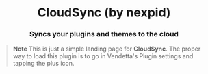 <!--
	* This file was autogenerated
	* If you want to change anything, do so in the build.mjs file
	* https://github.com/Gabe616/VendettaPlugins/edit/main/build.mjs
-->

<div align="center">
    <h1>CloudSync (by nexpid)</h1>
    <h3>Syncs your plugins and themes to the cloud</h3>
</div>

> **Note**
> This is just a simple landing page for **CloudSync**. The proper way to load this plugin is to go in Vendetta's Plugin settings and tapping the plus icon.

